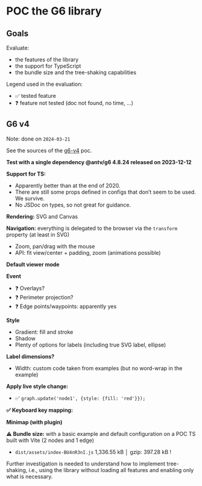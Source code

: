 # POC the G6 library

## Goals

Evaluate:
  - the features of the library
  - the support for TypeScript
  - the bundle size and the tree-shaking capabilities

Legend used in the evaluation:
- ✅ tested feature
- ❓ feature not tested (doc not found, no time, ...)


## G6 v4

Note: done on `2024-03-21`

See the sources of the [g6-v4](./g6-v4) poc. 

**Test with a single dependency @antv/g6 4.8.24 released on 2023-12-12**

**Support for TS:**

- Apparently better than at the end of 2020.
- There are still some props defined in configs that don’t seem to be used. We survive.
- No JSDoc on types, so not great for guidance.

**Rendering:** SVG and Canvas

**Navigation:** everything is delegated to the browser via the `transform` property (at least in SVG)

- Zoom, pan/drag with the mouse
- API: fit view/center + padding, zoom (animations possible)

**Default viewer mode**

**Event**

- ❓ Overlays?
- ❓ Perimeter projection?
- ❓ Edge points/waypoints: apparently yes

**Style**

- Gradient: fill and stroke
- Shadow
- Plenty of options for labels (including true SVG label, ellipse)

**Label dimensions?**

- Width: custom code taken from examples (but no word-wrap in the example)

**Apply live style change:**

- ✅ `graph.update('node1', {style: {fill: 'red'}});`

**✅ Keyboard key mapping:**

**Minimap (with plugin)**

**⚠️ Bundle size:** with a basic example and default configuration on a POC TS built with Vite (2 nodes and 1 edge)

- `dist/assets/index-BU4nR3nI.js` 1,336.55 kB │ gzip: 397.28 kB !

Further investigation is needed to understand how to implement tree-shaking, i.e., using the library without loading all features and enabling only what is necessary.



